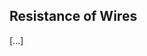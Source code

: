 ## Resistance of Wires
[...]
<!--Electrons inside a wire are like dogs beeing dragged on a leash from tree to tree.-->

